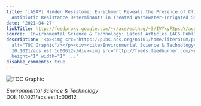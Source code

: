 ```yaml
---
title: '[ASAP] Hidden Resistome: Enrichment Reveals the Presence of Clinically Relevant
  Antibiotic Resistance Determinants in Treated Wastewater-Irrigated Soils'
date: '2021-04-27'
linkTitle: http://feedproxy.google.com/~r/acs/esthag/~3/IVYxyF2psuY/acs.est.1c00612
source: 'Environmental Science & Technology: Latest Articles (ACS Publications)'
description: '<p><img src="https://pubs.acs.org/na101/home/literatum/publisher/achs/journals/content/esthag/0/esthag.ahead-of-print/acs.est.1c00612/20210427/images/medium/es1c00612_0010.gif"
  alt="TOC Graphic"/></p><div><cite>Environmental Science & Technology</cite></div><div>DOI:
  10.1021/acs.est.1c00612</div><img src="http://feeds.feedburner.com/~r/acs/esthag/~4/IVYxyF2psuY"
  height="1" width="1" ...'
disable_comments: true
---
```

<p><img src="https://pubs.acs.org/na101/home/literatum/publisher/achs/journals/content/esthag/0/esthag.ahead-of-print/acs.est.1c00612/20210427/images/medium/es1c00612_0010.gif" alt="TOC Graphic"/></p><div><cite>Environmental Science & Technology</cite></div><div>DOI: 10.1021/acs.est.1c00612</div><img src="http://feeds.feedburner.com/~r/acs/esthag/~4/IVYxyF2psuY" height="1" width="1" ...
